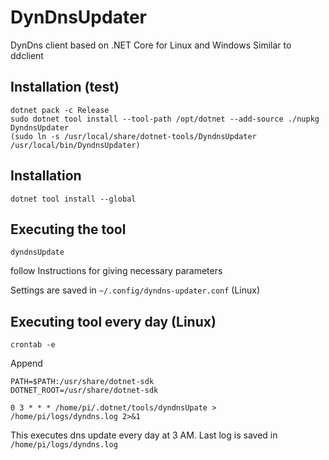 # DynDnsUpdater
DynDns client based on .NET Core for Linux and Windows
Similar to ddclient

## Installation (test)
```
dotnet pack -c Release
sudo dotnet tool install --tool-path /opt/dotnet --add-source ./nupkg DyndnsUpdater
(sudo ln -s /usr/local/share/dotnet-tools/DyndnsUpdater /usr/local/bin/DyndnsUpdater)
```

## Installation
```
dotnet tool install --global
```

## Executing the tool
```
dyndnsUpdate
``` 

follow Instructions for giving necessary parameters

Settings are saved in ```~/.config/dyndns-updater.conf``` (Linux)

## Executing tool every day (Linux)

```
crontab -e
```

Append

```
PATH=$PATH:/usr/share/dotnet-sdk
DOTNET_ROOT=/usr/share/dotnet-sdk

0 3 * * * /home/pi/.dotnet/tools/dyndnsUpate > /home/pi/logs/dyndns.log 2>&1
```

This executes dns update every day at 3 AM. Last log is saved in ```/home/pi/logs/dyndns.log```